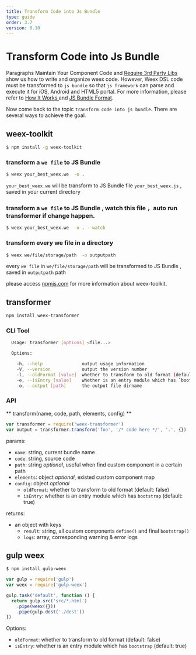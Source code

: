 ```yaml
---
title: Transform Code into Js Bundle
type: guide
order: 3.7
version: 0.10
---
```


# Transform Code into Js Bundle

Paragraphs Maintain Your Component Code and [Require 3rd Party Libs](./require-3rd-party-libs.html) show us how to write and organize weex code. However, Weex DSL code must be transformed to `js bundle` so that `js framework` can parse and execute it for iOS, Android and HTML5 portal. For more information, please refer to [How It Works
](../../advanced/how-it-works.html) and [JS Bundle Format](../../references/specs/js-bundle-format.html).

Now come back to the topic `transform code into js bundle`. There are several ways to achieve the goal.

## weex-toolkit

```bash
$ npm install -g weex-toolkit
```

### transform a `we file` to JS Bundle

```bash
$ weex your_best_weex.we  -o .
```

`your_best_weex.we` will be transform to JS Bundle file `your_best_weex.js` , saved in your current directory

### transform a `we file` to JS Bundle , watch this file ，auto run transformer if change happen.

```bash
$ weex your_best_weex.we  -o . --watch
```

### transform every we file in a directory 

```bash
$ weex we/file/storage/path  -o outputpath
```

every `we file` in `we/file/storage/path` will be transformed to JS Bundle  , saved in `outputpath` path

please access [npmjs.com](https://www.npmjs.com/package/weex-toolkit) for more information about weex-toolkit.

## transformer

```bash
npm install weex-transformer
```

### CLI Tool

```bash
  Usage: transformer [options] <file...>

  Options:

    -h, --help               output usage information
    -V, --version            output the version number
    -l, --oldFormat [value]  whether to transform to old format (default: false)
    -e, --isEntry [value]    whether is an entry module which has `bootstrap` (default: true)
    -o, --output [path]      the output file dirname
```

### API

** transform(name, code, path, elements, config) **

```javascript
var transformer = require('weex-transformer')
var output = transformer.transform('foo', '/* code here */', '.', {})
```

params:

- `name`: string, current bundle name
- `code`: string, source code
- `path`: string *optional*, useful when find custom component in a certain path
- `elements`: object *optional*, existed custom component map
- `config`: object *optional*
    * `oldFormat`: whether to transform to old format (default: false)
    * `isEntry`: whether is an entry module which has `bootstrap` (default: true)

returns:

- an object with keys
    * `result`: string, all custom components `define()` and final `bootstrap()`
    * `logs`: array, corresponding warning & error logs

## gulp weex

```bash
$ npm install gulp-weex
```

```javascript
var gulp = require('gulp')
var weex = require('gulp-weex')

gulp.task('default', function () {
  return gulp.src('src/*.html')
    .pipe(weex({}))
    .pipe(gulp.dest('./dest'))
})
```

Options:

- `oldFormat`: whether to transform to old format (default: false)
- `isEntry`: whether is an entry module which has `bootstrap` (default: true)
